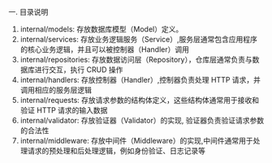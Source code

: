 一. 目录说明
1. internal/models: 存放数据库模型（Model）定义。
2. internal/services: 存放业务逻辑服务（Service）,服务层通常包含应用程序的核心业务逻辑，并且可以被控制器（Handler）调用
3. internal/repositories: 存放数据访问层（Repository），仓库层通常负责与数据库进行交互，执行 CRUD 操作
4. internal/handlers: 存放控制器（Handler）,控制器负责处理 HTTP 请求，并调用相应的服务层逻辑
5. internal/requests: 存放请求参数的结构体定义，这些结构体通常用于接收和验证 HTTP 请求的输入数据
6. internal/validator: 存放验证器（Validator）的实现, 验证器负责验证请求参数的合法性
7. internal/middleware: 存放中间件（Middleware）的实现,中间件通常用于处理请求的预处理和后处理逻辑，例如身份验证、日志记录等